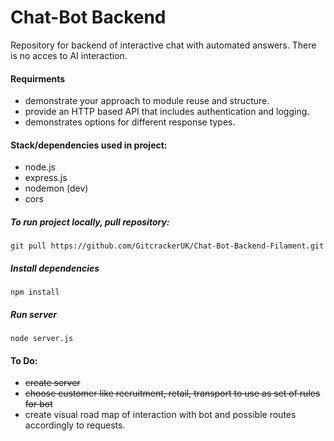 # Chat-Bot Backend

Repository for backend of interactive chat with automated answers. There is no acces to AI interaction.

#### Requirments

-   demonstrate your approach to module reuse and structure.
-   provide an HTTP based API that includes authentication and logging.
-   demonstrates options for different response types.

#### Stack/dependencies used in project:

-   node.js
-   express.js
-   nodemon (dev)
-   cors

##### To run project locally, pull repository:

```
git pull https://github.com/GitcrackerUK/Chat-Bot-Backend-Filament.git
```

##### Install dependencies

```
npm install
```

##### Run server

```
node server.js
```

#### To Do:

-   <s> create server</s>
-   <s>choose customer like recruitment, retail, transport to use as set of rules for bot</s>
-   create visual road map of interaction with bot and possible routes accordingly to requests.
